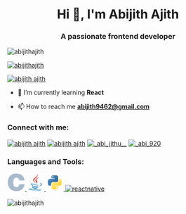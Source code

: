 <h1 align="center">Hi 👋, I'm Abijith Ajith</h1>
<h3 align="center">A passionate frontend developer</h3>

<p align="left"> <img src="https://komarev.com/ghpvc/?username=abijithajith&label=Profile%20views&color=0e75b6&style=flat" alt="abijithajith" /> </p>

<p align="left"> <a href="https://github.com/ryo-ma/github-profile-trophy"><img src="https://github-profile-trophy.vercel.app/?username=abijithajith" alt="abijithajith" /></a> </p>

<p align="left"> <a href="https://twitter.com/abijith ajith" target="blank"><img src="https://img.shields.io/twitter/follow/abijith ajith?logo=twitter&style=for-the-badge" alt="abijith ajith" /></a> </p>

- 🌱 I’m currently learning **React**

- 📫 How to reach me **abijith9462@gmail.com**

<h3 align="left">Connect with me:</h3>
<p align="left">
<a href="https://twitter.com/abijith ajith" target="blank"><img align="center" src="https://raw.githubusercontent.com/rahuldkjain/github-profile-readme-generator/master/src/images/icons/Social/twitter.svg" alt="abijith ajith" height="30" width="40" /></a>
<a href="https://linkedin.com/in/abijith ajith" target="blank"><img align="center" src="https://raw.githubusercontent.com/rahuldkjain/github-profile-readme-generator/master/src/images/icons/Social/linked-in-alt.svg" alt="abijith ajith" height="30" width="40" /></a>
<a href="https://instagram.com/_abi_jithu__" target="blank"><img align="center" src="https://raw.githubusercontent.com/rahuldkjain/github-profile-readme-generator/master/src/images/icons/Social/instagram.svg" alt="_abi_jithu__" height="30" width="40" /></a>
<a href="https://discord.gg/_abi_920" target="blank"><img align="center" src="https://raw.githubusercontent.com/rahuldkjain/github-profile-readme-generator/master/src/images/icons/Social/discord.svg" alt="_abi_920" height="30" width="40" /></a>
</p>

<h3 align="left">Languages and Tools:</h3>
<p align="left"> <a href="https://www.cprogramming.com/" target="_blank" rel="noreferrer"> <img src="https://raw.githubusercontent.com/devicons/devicon/master/icons/c/c-original.svg" alt="c" width="40" height="40"/> </a> <a href="https://www.java.com" target="_blank" rel="noreferrer"> <img src="https://raw.githubusercontent.com/devicons/devicon/master/icons/java/java-original.svg" alt="java" width="40" height="40"/> </a> <a href="https://www.python.org" target="_blank" rel="noreferrer"> <img src="https://raw.githubusercontent.com/devicons/devicon/master/icons/python/python-original.svg" alt="python" width="40" height="40"/> </a> <a href="https://reactnative.dev/" target="_blank" rel="noreferrer"> <img src="https://reactnative.dev/img/header_logo.svg" alt="reactnative" width="40" height="40"/> </a> </p>

<p><img align="center" src="https://github-readme-stats.vercel.app/api/top-langs?username=abijithajith&show_icons=true&locale=en&layout=compact" alt="abijithajith" /></p>

